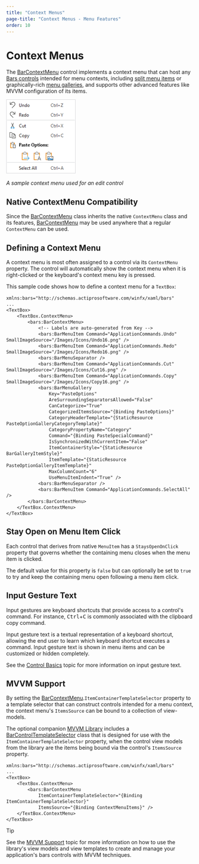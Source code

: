 ```yaml
---
title: "Context Menus"
page-title: "Context Menus - Menu Features"
order: 10
---
```

# Context Menus

The [BarContextMenu](xref:@ActiproUIRoot.Controls.Bars.BarContextMenu) control implements a context menu that can host any [Bars controls](../controls/index.md) intended for menu contexts, including [split menu items](../controls/split-button.md) or graphically-rich [menu galleries](../controls/gallery.md), and supports other advanced features like MVVM configuration of its items.

![Screenshot](../images/context-menu.png)

*A sample context menu used for an edit control*

## Native ContextMenu Compatibility

Since the [BarContextMenu](xref:@ActiproUIRoot.Controls.Bars.BarContextMenu) class inherits the native `ContextMenu` class and its features, [BarContextMenu](xref:@ActiproUIRoot.Controls.Bars.BarContextMenu) may be used anywhere that a regular `ContextMenu` can be used.

## Defining a Context Menu

A context menu is most often assigned to a control via its `ContextMenu` property.  The control will automatically show the context menu when it is right-clicked or the keyboard's context menu key is pressed.

This sample code shows how to define a context menu for a `TextBox`:

```xaml
xmlns:bars="http://schemas.actiprosoftware.com/winfx/xaml/bars"
...
<TextBox>
	<TextBox.ContextMenu>
		<bars:BarContextMenu>
			<!-- Labels are auto-generated from Key -->
			<bars:BarMenuItem Command="ApplicationCommands.Undo" SmallImageSource="/Images/Icons/Undo16.png" />
			<bars:BarMenuItem Command="ApplicationCommands.Redo" SmallImageSource="/Images/Icons/Redo16.png" />
			<bars:BarMenuSeparator />
			<bars:BarMenuItem Command="ApplicationCommands.Cut" SmallImageSource="/Images/Icons/Cut16.png" />
			<bars:BarMenuItem Command="ApplicationCommands.Copy" SmallImageSource="/Images/Icons/Copy16.png" />
			<bars:BarMenuGallery
				Key="PasteOptions"
				AreSurroundingSeparatorsAllowed="False"
				CanCategorize="True"
				CategorizedItemsSource="{Binding PasteOptions}"
				CategoryHeaderTemplate="{StaticResource PasteOptionGalleryCategoryTemplate}"
				CategoryPropertyName="Category"
				Command="{Binding PasteSpecialCommand}"
				IsSynchronizedWithCurrentItem="False"
				ItemContainerStyle="{StaticResource BarGalleryItemStyle}"
				ItemTemplate="{StaticResource PasteOptionGalleryItemTemplate}"
				MaxColumnCount="6"
				UseMenuItemIndent="True" />
			<bars:BarMenuSeparator />
			<bars:BarMenuItem Command="ApplicationCommands.SelectAll" />
		</bars:BarContextMenu>
	</TextBox.ContextMenu>
</TextBox>
```

## Stay Open on Menu Item Click

Each control that derives from native `MenuItem` has a `StaysOpenOnClick` property that governs whether the containing menu closes when the menu item is clicked.

The default value for this property is `false` but can optionally be set to `true` to try and keep the containing menu open following a menu item click.

## Input Gesture Text

Input gestures are keyboard shortcuts that provide access to a control's command.  For instance, <kbd>Ctrl</kbd>+<kbd>C</kbd> is commonly associated with the clipboard copy command.

Input gesture text is a textual representation of a keyboard shortcut, allowing the end user to learn which keyboard shortcut executes a command.  Input gesture text is shown in menu items and can be customized or hidden completely.

See the [Control Basics](../controls/control-basics.md) topic for more information on input gesture text.

## MVVM Support

By setting the [BarContextMenu](xref:@ActiproUIRoot.Controls.Bars.BarContextMenu).`ItemContainerTemplateSelector` property to a template selector that can construct controls intended for a menu context, the context menu's `ItemsSource` can be bound to a collection of view-models.

The optional companion [MVVM Library](../mvvm-support.md) includes a [BarControlTemplateSelector](xref:@ActiproUIRoot.Controls.Bars.Mvvm.BarControlTemplateSelector) class that is designed for use with the `ItemContainerTemplateSelector` property, when the control view models from the library are the items being bound via the control's `ItemsSource` property.

```xaml
xmlns:bars="http://schemas.actiprosoftware.com/winfx/xaml/bars"
...
<TextBox>
	<TextBox.ContextMenu>
		<bars:BarContextMenu
			ItemContainerTemplateSelector="{Binding ItemContainerTemplateSelector}"
			ItemsSource="{Binding ContextMenuItems}" />
	</TextBox.ContextMenu>
</TextBox>
```

> [!TIP]
> See the [MVVM Support](../mvvm-support.md) topic for more information on how to use the library's view models and view templates to create and manage your application's bars controls with MVVM techniques.
